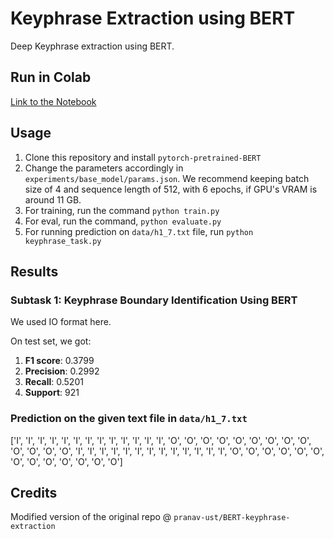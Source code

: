 # Keyphrase Extraction using BERT

Deep Keyphrase extraction using BERT.

## Run in Colab

<a href="https://colab.research.google.com/drive/1MIZHsnsscPK96Sh6va1-LP6ODxidj4Er?usp=sharing">Link to the Notebook</a>

## Usage

1. Clone this repository and install `pytorch-pretrained-BERT`
2. Change the parameters accordingly in `experiments/base_model/params.json`. We recommend keeping batch size of 4 and sequence length of 512, with 6 epochs, if GPU's VRAM is around 11 GB.
3. For training, run the command `python train.py`
4. For eval, run the command, `python evaluate.py`
5. For running prediction on `data/h1_7.txt` file, run `python keyphrase_task.py`

## Results

### Subtask 1: Keyphrase Boundary Identification Using BERT

We used IO format here. 

On test set, we got:

1. **F1 score**: 0.3799
2. **Precision**: 0.2992
3. **Recall**: 0.5201
4. **Support**: 921

### Prediction on the given text file in `data/h1_7.txt`

['I', 'I', 'I', 'I', 'I', 'I', 'I', 'I', 'I', 'I', 'I', 'I', 'I', 'O', 'O', 'O', 'O', 'O', 'O', 'O', 'O', 'O', 'O', 'O', 'O', 'O', 'I', 'I', 'I', 'I', 'I', 'I', 'I', 'I', 'I', 'I', 'I', 'I', 'I', 'O', 'O', 'O', 'O', 'O', 'O', 'O', 'O', 'O', 'O', 'O', 'O', 'O']

## Credits

Modified version of the original repo @ `pranav-ust/BERT-keyphrase-extraction`
